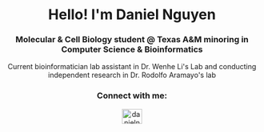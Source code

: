 <h1 align="center">Hello! I'm Daniel Nguyen</h1>
<h3 align="center"> Molecular & Cell Biology student @ Texas A&M minoring in Computer Science & Bioinformatics </h3>
<p align="center"> Current bioinformatician lab assistant in Dr. Wenhe Li's Lab and conducting independent research in Dr. Rodolfo Aramayo's lab
<h3 align="center">Connect with me:</h3>
<p align="center">
<a href="https://www.linkedin.com/in/danielnguyentamu/" target="blank"><img align="center" src="https://raw.githubusercontent.com/rahuldkjain/github-profile-readme-generator/master/src/images/icons/Social/linked-in-alt.svg" alt="danielnguyentamu" height="30" width="40" /></a>
</p>
